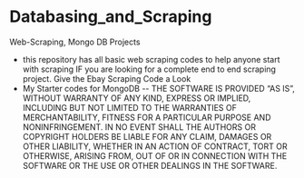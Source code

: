# Databasing_and_Scraping
Web-Scraping, Mongo DB Projects
- this repository has all basic web scraping codes to help anyone start with scraping
IF you are looking for a complete end to end scraping project.
Give the Ebay Scraping Code a Look
- My Starter codes for MongoDB
-- THE SOFTWARE IS PROVIDED “AS IS”, WITHOUT WARRANTY OF ANY KIND, EXPRESS OR IMPLIED, INCLUDING BUT NOT LIMITED TO THE WARRANTIES OF MERCHANTABILITY, FITNESS FOR A PARTICULAR PURPOSE AND NONINFRINGEMENT. IN NO EVENT SHALL THE AUTHORS OR COPYRIGHT HOLDERS BE LIABLE FOR ANY CLAIM, DAMAGES OR OTHER LIABILITY, WHETHER IN AN ACTION OF CONTRACT, TORT OR OTHERWISE, ARISING FROM, OUT OF OR IN CONNECTION WITH THE SOFTWARE OR THE USE OR OTHER DEALINGS IN THE SOFTWARE.
